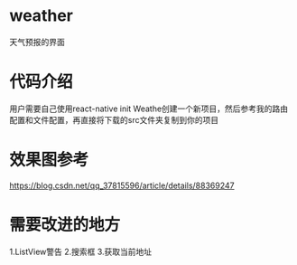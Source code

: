 # weather
天气预报的界面
# 代码介绍
用户需要自己使用react-native init Weathe创建一个新项目，然后参考我的路由配置和文件配置，再直接将下载的src文件夹复制到你的项目
# 效果图参考
https://blog.csdn.net/qq_37815596/article/details/88369247
# 需要改进的地方
1.ListView警告   2.搜索框     3.获取当前地址
